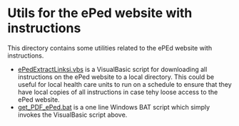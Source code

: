 # Utils for the ePed website with instructions

This directory contains some utilities related to the ePEd website with
instructions.

 * [ePedExtractLinksi.vbs](ePedExtractLinks.vbs) is a VisualBasic script for
   downloading all instructions on the ePed website to a local directory. This
   could be useful for local health care units to run on a schedule to ensure
   that they have local copies of all instructions in case tehy loose access
   to the ePed website.
 * [get\_PDF\_ePed.bat](get_PDF_ePEd.bat) is a one line Windows BAT script
   which simply invokes the VisualBasic script above.

